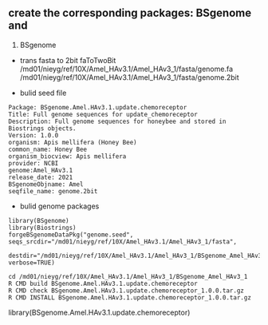 ## create the corresponding packages: BSgenome and 

1. BSgenome

* trans fasta to 2bit 
faToTwoBit /md01/nieyg/ref/10X/Amel_HAv3.1/Amel_HAv3_1/fasta/genome.fa /md01/nieyg/ref/10X/Amel_HAv3.1/Amel_HAv3_1/fasta/genome.2bit

* bulid seed file
```
Package: BSgenome.Amel.HAv3.1.update.chemoreceptor
Title: Full genome sequences for update_chemoreceptor
Description: Full genome sequences for honeybee and stored in Biostrings objects.
Version: 1.0.0
organism: Apis mellifera (Honey Bee)
common_name: Honey Bee
organism_biocview: Apis mellifera
provider: NCBI
genome:Amel_HAv3.1
release_date: 2021
BSgenomeObjname: Amel
seqfile_name: genome.2bit

```

* bulid genome packages
```
library(BSgenome)
library(Biostrings)
forgeBSgenomeDataPkg("genome.seed", seqs_srcdir="/md01/nieyg/ref/10X/Amel_HAv3.1/Amel_HAv3_1/fasta", 
  destdir="/md01/nieyg/ref/10X/Amel_HAv3.1/Amel_HAv3_1/BSgenome_Amel_HAv3_1/", verbose=TRUE)
```

```
cd /md01/nieyg/ref/10X/Amel_HAv3.1/Amel_HAv3_1/BSgenome_Amel_HAv3_1
R CMD build BSgenome.Amel.HAv3.1.update.chemoreceptor
R CMD check BSgenome.Amel.HAv3.1.update.chemoreceptor_1.0.0.tar.gz
R CMD INSTALL BSgenome.Amel.HAv3.1.update.chemoreceptor_1.0.0.tar.gz
```

library(BSgenome.Amel.HAv3.1.update.chemoreceptor)
